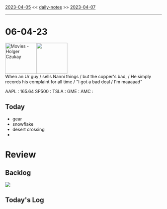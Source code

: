 [2023-04-05](daily_notes/2023-04-05) << [daily-notes](notes/daily-notes.md) >> [2023-04-07](daily_notes/2023-04-07)

---
# 06-04-23
<a href='spotify:album:0w8692CEApsMHme5SwpOjw'><img src='https://i.scdn.co/image/ab67616d0000b2736fc9426b6c824c212e571c5f' alt='Movies - Holger Czukay' height=100></a><img src='https://imgs.xkcd.com/comics/my_favorite_things.png' height=100>
<br>When an Ur guy / sells Nanni things / but the copper's bad, / He simply records his complaint for all time / "I got a bad deal / I'm maaaaad"

AAPL : 165.64 
SP500 : 
TSLA :
GME :
AMC :

## Today
- gear
- snowflake
- desert crossing
- 



# Review


## Backlog


![](https://i.imgur.com/N8S8mAZ.png)
## Today's Log

